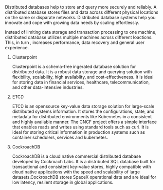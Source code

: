 Distributed databases help to store and query more securely and reliably. A distributed database stores files and data across different physical locations on the same or disparate networks. Distributed database systems help you innovate and cope with growing data needs by scaling effortlessly.

Instead of limiting data storage and transaction processing to one machine, distributed database utilizes multiple machines across different loactions. This, in turn , increases performance, data recovery and general user experience.

1. Clusterpoint

    Clusterpoint is a schema-free ingerated database solution for distributed data. It is a robust data storage and querying solution with flexibility, scalability, high availablity, and cost-effectiveness. It is ideal for storing data in financial services, healthcare, telecommunication, and other data-intensive industries.

2. ETCD 

    ETCD is an opensource key-value data storage solution for large-scale distributed systems information. It stores the configurations, state, and metadata for distributed environments like Kubernetes in a consistent and highly available manner. The CNCF project offers a simple interface that enables reads and writes using standard tools such as curl. It is ideal for storing critical information in production systems such as container schedulers, services and kubernetes.

3. CockroachDB

    CockroachDB is a cloud native commercial distributed database developed by Cockroach Labs. It is a distributed SQL database built for transactional and consistent key-value stores, highly compatible with cloud native applications with the speed and scalability of large datasets.CockroachDB stores SpaceX operational data and are ideal for low latency, resilent storage in global applications.



